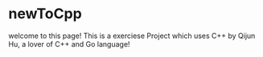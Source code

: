# newToCpp
welcome to this page!
This is a exerciese Project which uses C++ by Qijun Hu, a lover of C++ and Go language!
